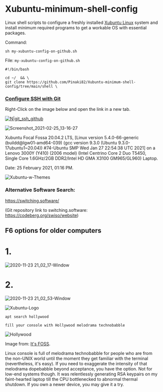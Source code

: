 # Xubuntu-minimum-shell-config

Linux shell scripts to configure a freshly installed [Xubuntu Linux](https://xubuntu.org/) system and install minimum required programs to get a workable OS with essential packages.

Command:

```
sh my-xubuntu-config-on-github.sh
```

File: `my-xubuntu-config-on-github.sh`

```
#!/bin/bash

cd ~/  && \
git clone https://github.com/Pinaki82/Xubuntu-minimum-shell-config/tree/main/shell \
```

### [Configure SSH with Git](https://github.com/Pinaki82/Tulu-C-IDE/blob/main/GIT%2BSSH%2BGPG-and-Code-Signing.md)

Right-Click on the image below and open the link in a new tab.

[![N|git_ssh_github](https://user-images.githubusercontent.com/16861933/107740857-0d11e100-6d32-11eb-9de0-c0cd08104e00.png)](https://github.com/Pinaki82/Tulu-C-IDE/blob/main/GIT%2BSSH%2BGPG-and-Code-Signing.md)

![Screenshot_2021-02-25_13-16-27](https://user-images.githubusercontent.com/16861933/109127368-41c86400-7746-11eb-95a8-08fd71dee5cd.png)

Xubuntu Focal Fossa 20.04.2 LTS, [Linux version 5.4.0-66-generic (buildd@lgw01-amd64-039) (gcc version 9.3.0 (Ubuntu 9.3.0-17ubuntu1~20.04)) #74-Ubuntu SMP Wed Jan 27 22:54:38 UTC 2021] on a Lenovo 3000Y (Y410) (2006 model) (Intel Centrino Core 2 Duo T5450, Single Core 1.6GHz/2GB DDR2/Intel HD GMA X3100 GM965/GL960) Laptop.

Date: 25 February 2021, 01:16 PM.

![Xubuntu-w-Themes](https://user-images.githubusercontent.com/16861933/111397221-c4f62d80-86e6-11eb-96b5-452a1ca7f6b0.gif)

### Alternative Software Search:

https://switching.software/

(Git repository link to switching.software: https://codeberg.org/swiso/website)

## F6 options for older computers

# 1.

![2020-11-23 21_02_17-Window](https://user-images.githubusercontent.com/16861933/104064024-30bda500-5223-11eb-90a5-031632b7fbb0.png)

# 2.

![2020-11-23 21_02_53-Window](https://user-images.githubusercontent.com/16861933/104064100-4df27380-5223-11eb-9b34-3b6e8784cf24.png)

![Xubuntu-Logo](https://user-images.githubusercontent.com/16861933/110677290-02485000-81fb-11eb-921a-cd2e76be5149.jpg)

`apt search hollywood`

`fill your console with Hollywood melodrama technobabble`

![Hollywood](https://media.giphy.com/media/wmROp19pebs9W/giphy.gif)

Image from: [It's FOSS](https://itsfoss.com/hollywood-hacker-screen/).

Linux console is full of melodrama technobabble for people who are from the non-UNIX world until the moment they get familiar with the terminal (nevertheless, it's easy). If you need to exaggerate the intensity of that melodrama dopebabble beyond acceptance, you have the option. Not for low-end systems though. It was relentlessly generating RSA keypairs on my faint-hearted laptop till the CPU bottlenecked to abnormal thermal shutdown. If you own a newer device, you may give it a try.
